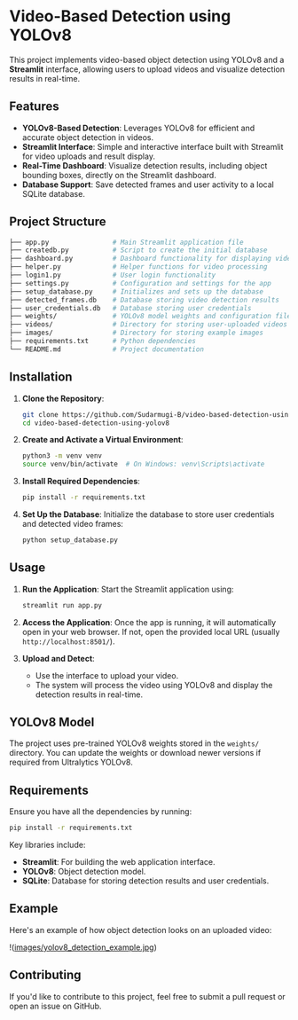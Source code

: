 # Video-Based Detection using YOLOv8

This project implements video-based object detection using YOLOv8 and a **Streamlit** interface, allowing users to upload videos and visualize detection results in real-time.

## Features

- **YOLOv8-Based Detection**: Leverages YOLOv8 for efficient and accurate object detection in videos.
- **Streamlit Interface**: Simple and interactive interface built with Streamlit for video uploads and result display.
- **Real-Time Dashboard**: Visualize detection results, including object bounding boxes, directly on the Streamlit dashboard.
- **Database Support**: Save detected frames and user activity to a local SQLite database.

## Project Structure

```bash
├── app.py                # Main Streamlit application file
├── createdb.py           # Script to create the initial database
├── dashboard.py          # Dashboard functionality for displaying video detection
├── helper.py             # Helper functions for video processing
├── login1.py             # User login functionality
├── settings.py           # Configuration and settings for the app
├── setup_database.py     # Initializes and sets up the database
├── detected_frames.db    # Database storing video detection results
├── user_credentials.db   # Database storing user credentials
├── weights/              # YOLOv8 model weights and configuration files
├── videos/               # Directory for storing user-uploaded videos
├── images/               # Directory for storing example images
├── requirements.txt      # Python dependencies
└── README.md             # Project documentation
```

## Installation

1. **Clone the Repository**:

   ```bash
   git clone https://github.com/Sudarmugi-B/video-based-detection-using-yolov8.git
   cd video-based-detection-using-yolov8
   ```

2. **Create and Activate a Virtual Environment**:

   ```bash
   python3 -m venv venv
   source venv/bin/activate  # On Windows: venv\Scripts\activate
   ```

3. **Install Required Dependencies**:

   ```bash
   pip install -r requirements.txt
   ```

4. **Set Up the Database**: Initialize the database to store user credentials and detected video frames:

   ```bash
   python setup_database.py
   ```

## Usage

1. **Run the Application**: Start the Streamlit application using:

   ```bash
   streamlit run app.py
   ```

2. **Access the Application**: Once the app is running, it will automatically open in your web browser. If not, open the provided local URL (usually `http://localhost:8501/`).

3. **Upload and Detect**:
   * Use the interface to upload your video.
   * The system will process the video using YOLOv8 and display the detection results in real-time.

## YOLOv8 Model

The project uses pre-trained YOLOv8 weights stored in the `weights/` directory. You can update the weights or download newer versions if required from Ultralytics YOLOv8.

## Requirements

Ensure you have all the dependencies by running:

```bash
pip install -r requirements.txt
```

Key libraries include:
* **Streamlit**: For building the web application interface.
* **YOLOv8**: Object detection model.
* **SQLite**: Database for storing detection results and user credentials.

## Example

Here's an example of how object detection looks on an uploaded video:

!([images/yolov8_detection_example.jpg](assets/home.png))


## Contributing

If you'd like to contribute to this project, feel free to submit a pull request or open an issue on GitHub.
